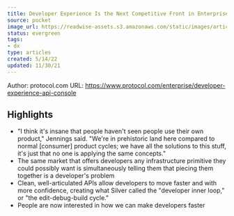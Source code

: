 ```yaml
---
title: Developer Experience Is the Next Competitive Front in Enterprise Tech
source: pocket
image_url: https://readwise-assets.s3.amazonaws.com/static/images/article4.6bc1851654a0.png
status: evergreen
tags: 
- dx 
type: articles
created: 5/14/22
updated: 11/30/21
---
```


Author: protocol.com
URL: https://www.protocol.com/enterprise/developer-experience-api-console

## Highlights
- "I think it's insane that people haven't seen people use their own product," Jennings said. "We're in prehistoric land here compared to normal [consumer] product cycles; we have all the solutions to this stuff, it's just that no one is applying the same concepts."
- The same market that offers developers any infrastructure primitive they could possibly want is simultaneously telling them that piecing them together is a developer's problem
- Clean, well-articulated APIs allow developers to move faster and with more confidence, creating what Silver called the "developer inner loop," or "the edit-debug-build cycle."
- People are now interested in how we can make developers faster
